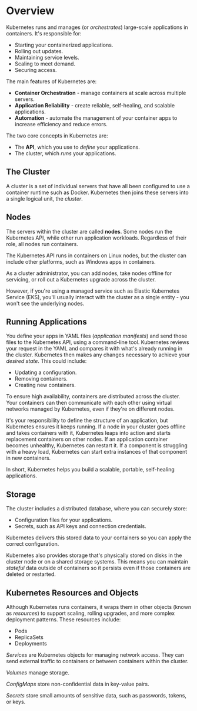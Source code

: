 # Overview

Kubernetes runs and manages (or *orchestrates*) large-scale applications in containers. It's responsible for:

- Starting your containerized applications.
- Rolling out updates.
- Maintaining service levels.
- Scaling to meet demand.
- Securing access.

The main features of Kubernetes are:

- **Container Orchestration** - manage containers at scale across multiple servers.
- **Application Reliability** - create reliable, self-healing, and scalable applications.
- **Automation** - automate the management of your container apps to increase efficiency and reduce errors.

The two core concepts in Kubernetes are:

- The **API**, which you use to *define* your applications.
- The cluster, which *runs* your applications.

## The Cluster

A cluster is a set of individual servers that have all been configured to use a container runtime such as Docker. Kubernetes then joins these servers into a single logical unit, the *cluster*.

## Nodes

The servers within the cluster are called **nodes**. Some nodes run the Kubernetes API, while other run application workloads. Regardless of their role, all nodes run containers.

The Kubernetes API runs in containers on Linux nodes, but the cluster can include other platforms, such as Windows apps in containers.

As a cluster administrator, you can add nodes, take nodes offline for servicing, or roll out a Kubernetes upgrade across the cluster.

However, if you're using a managed service such as Elastic Kubernetes Service (EKS), you'll usually interact with the cluster as a single entity - you won't see the underlying nodes.

## Running Applications

You define your apps in YAML files (*application manifests*) and send those files to the Kubernetes API, using a command-line tool. Kubernetes reviews your request in the YAML and compares it with what's already running in the cluster. Kubernetes then makes any changes necessary to achieve your *desired state*. This could include:

- Updating a configuration.
- Removing containers.
- Creating new containers.

To ensure high availability, containers are distributed across the cluster. Your containers can then communicate with each other using virtual networks managed by Kubernetes, even if they're on different nodes.

It's your responsibility to define the structure of an application, but Kubernetes ensures it keeps running. If a node in your cluster goes offline and takes containers with it, Kubernetes leaps into action and starts replacement containers on other nodes. If an application container becomes unhealthy, Kubernetes can restart it. If a component is struggling with a heavy load, Kubernetes can start extra instances of that component in new containers.

In short, Kubernetes helps you build a scalable, portable, self-healing applications.

## Storage

The cluster includes a distributed database, where you can securely store:

- Configuration files for your applications.
- Secrets, such as API keys and connection credentials.

Kubernetes delivers this stored data to your containers so you can apply the correct configuration.

Kubernetes also provides storage that's physically stored on disks in the cluster node or on a shared storage systems. This means you can maintain *stateful* data outside of containers so it persists even if those containers are deleted or restarted. 

## Kubernetes Resources and Objects

Although Kubernetes runs containers, it wraps them in other objects (known as *resources*) to support scaling, rolling upgrades, and more complex deployment patterns. These resources include:

- Pods
- ReplicaSets
- Deployments

*Services* are Kubernetes objects for managing network access. They can send external traffic to containers or between containers within the cluster.

*Volumes* manage storage.

*ConfigMaps* store non-confidential data in key-value pairs.

*Secrets* store small amounts of sensitive data, such as passwords, tokens, or keys.